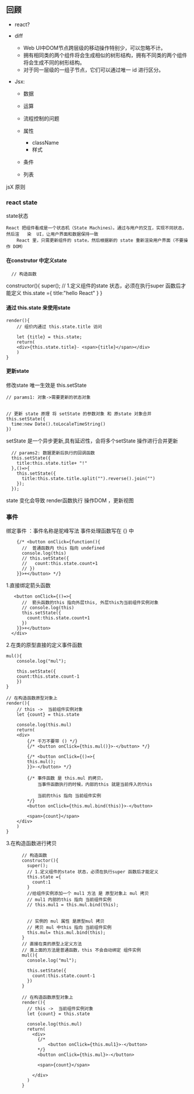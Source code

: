 ## 回顾

+ react?

+ diff

	+ Web UI中DOM节点跨层级的移动操作特别少，可以忽略不计。
	+ 拥有相同类的两个组件将会生成相似的树形结构，拥有不同类的两个组件将会生成不同的树形结构。
	+ 对于同一层级的一组子节点，它们可以通过唯一 id 进行区分。


+ Jsx:


	+ 数据
	+ 运算
	+ 流程控制的问题
	+ 属性
		+ className 
		+ 样式

	+ 条件
	+ 列表

jsX 原则




### react state

state状态

	React 把组件看成是一个状态机（State Machines）。通过与用户的交互，实现不同状态，然后渲	染  UI，让用户界面和数据保持一致
      	React 里，只需更新组件的 state，然后根据新的 state 重新渲染用户界面（不要操作 DOM）


#### 在construtor 中定义state

	  // 构造函数
	  
  constructor(){
    super();
    // 1.定义组件的state 状态，必须在执行super 函数后才能定义
    this.state ={
      title:"hello React"
    }
  }

#### 通过 this.state 来使用state

	render(){
		// 组价内通过 this.state.title 访问
		
		let {title} = this.state;
		return(
		<div>{this.state.title}- <span>{title}</span></div>
		)
	}


#### 更新state

修改state 唯一生效是 this.setState


    // params1: 对象->需要更新的状态对象


    // 更新 state 原理 将 setState 的参数对象 和 原state 对象合并
    this.setState({
      time:new Date().toLocaleTimeString()
    })


setState 是一个异步更新,具有延迟性，会将多个setState 操作进行合并更新

	  // params2: 数据更新后执行的回调函数
	  this.setState({
	    title:this.state.title+ "!"
	  },()=>{
	    this.setState({
	      title:this.state.title.split("").reverse().join("")
	    });
	  });


state 变化会导致 render函数执行 操作DOM ，更新视图



### 事件

绑定事件 ：事件名称是驼峰写法
事件处理函数写在 {} 中


        {/* <button onClick={function(){
          //  普通函数内 this 指向 undefined
          console.log(this)
          // this.setState({
          //   count:this.state.count+1
          // })
        }}>+</button> */}

1.直接绑定箭头函数

       <button onClick={()=>{
          //  箭头函数的this 指向外层this, 外层this为当前组件实例对象
          // console.log(this)
          this.setState({
            count:this.state.count+1
          })
        }}>+</button>
      </div>


2.在类的原型直接的定义事件函数

	mul(){
		console.log("mul");
	
		this.setState({
		count:this.state.count-1
		})
	}
	
	// 在构造函数原型对象上
	render(){
		// this ->  当前组件实例对象
		let {count} = this.state
	
		console.log(this.mul)
		return(
		<div>
			{/* 千万不要带 () */}
			{/* <button onClick={this.mul()}>-</button> */}
	
			{/* <button onClick={()=>{
			this.mul();
			}}>-</button> */}
	
			{/* 事件函数 是 this.mul 的拷贝，
				当事件函数执行的时候，内部的this 就是当前传入的this
	
				当前的this 指向 当前组件实例
			*/}
			<button onClick={this.mul.bind(this)}>-</button>
	
			<span>{count}</span>
		</div>
		)
	}


3.在构造函数进行拷贝

		  // 构造函数
		  constructor(){
		    super();
		    // 1.定义组件的state 状态，必须在执行super 函数后才能定义
		    this.state ={
		      count:1
		    }
		    //给组件实例添加一个 mul1 方法 是 原型对象上 mul 拷贝
		    // mul1 内部的this 指向 当前组件实例
		    // this.mul1 = this.mul.bind(this);
		
		
		    // 实例的 mul 属性 是原型mul 拷贝
		    // 拷贝 mul 中this 指向 当前组件实例
		    this.mul= this.mul.bind(this);
		  }
		  // 直接在类的原型上定义方法
		  // 类上面的方法是普通函数，this 不会自动绑定 组件实例
		  mul(){
		    console.log("mul");
		
		    this.setState({
		      count:this.state.count-1
		    })
		  }
		
		  // 在构造函数原型对象上
		  render(){
		    // this ->  当前组件实例对象
		    let {count} = this.state
		
		    console.log(this.mul)
		    return(
		      <div>
		        {/* 
					<button onClick={this.mul1}>-</button>
		        */}
		        <button onClick={this.mul}>-</button>
		
		        <span>{count}</span>
				
		      </div>
		    )
		  }



